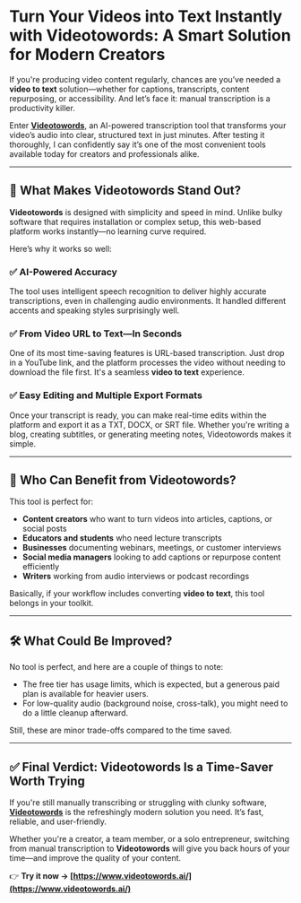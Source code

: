 # Turn Your Videos into Text Instantly with Videotowords: A Smart Solution for Modern Creators

If you're producing video content regularly, chances are you’ve needed a **video to text** solution—whether for captions, transcripts, content repurposing, or accessibility. And let’s face it: manual transcription is a productivity killer.

Enter **[Videotowords](https://www.videotowords.ai/)**, an AI-powered transcription tool that transforms your video’s audio into clear, structured text in just minutes. After testing it thoroughly, I can confidently say it’s one of the most convenient tools available today for creators and professionals alike.

---

## 🚀 What Makes Videotowords Stand Out?

**Videotowords** is designed with simplicity and speed in mind. Unlike bulky software that requires installation or complex setup, this web-based platform works instantly—no learning curve required.

Here’s why it works so well:

### ✅ AI-Powered Accuracy  
The tool uses intelligent speech recognition to deliver highly accurate transcriptions, even in challenging audio environments. It handled different accents and speaking styles surprisingly well.

### ✅ From Video URL to Text—In Seconds  
One of its most time-saving features is URL-based transcription. Just drop in a YouTube link, and the platform processes the video without needing to download the file first. It's a seamless **video to text** experience.

### ✅ Easy Editing and Multiple Export Formats  
Once your transcript is ready, you can make real-time edits within the platform and export it as a TXT, DOCX, or SRT file. Whether you're writing a blog, creating subtitles, or generating meeting notes, Videotowords makes it simple.

---

## 👥 Who Can Benefit from Videotowords?

This tool is perfect for:

- **Content creators** who want to turn videos into articles, captions, or social posts  
- **Educators and students** who need lecture transcripts  
- **Businesses** documenting webinars, meetings, or customer interviews  
- **Social media managers** looking to add captions or repurpose content efficiently  
- **Writers** working from audio interviews or podcast recordings

Basically, if your workflow includes converting **video to text**, this tool belongs in your toolkit.

---

## 🛠️ What Could Be Improved?

No tool is perfect, and here are a couple of things to note:

- The free tier has usage limits, which is expected, but a generous paid plan is available for heavier users.  
- For low-quality audio (background noise, cross-talk), you might need to do a little cleanup afterward.

Still, these are minor trade-offs compared to the time saved.

---

## ✅ Final Verdict: Videotowords Is a Time-Saver Worth Trying

If you're still manually transcribing or struggling with clunky software, **[Videotowords](https://www.videotowords.ai/)** is the refreshingly modern solution you need. It’s fast, reliable, and user-friendly.

Whether you're a creator, a team member, or a solo entrepreneur, switching from manual transcription to **Videotowords** will give you back hours of your time—and improve the quality of your content.

👉 **Try it now → [https://www.videotowords.ai/](https://www.videotowords.ai/)**
